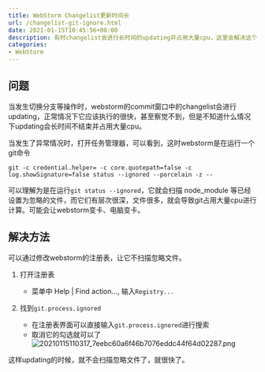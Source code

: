 ```yaml
---
title: WebStorm Changelist更新时间长
url: /changelist-git-ignore.html
date: 2021-01-15T10:45:56+08:00
description: 有时changelist会进行长时间的updating并占用大量cpu，这里会解决这个问题
categories:
- WebStorm
---
```


## 问题
当发生切换分支等操作时，webstorm的commit窗口中的changelist会进行updating，正常情况下它应该执行的很快，甚至察觉不到，但是不知道什么情况下updating会长时间不结束并占用大量cpu。

当发生了异常情况时，打开任务管理器，可以看到，这时webstorm是在运行一个git命令
```
git -c credential.helper= -c core.quotepath=false -c log.showSignature=false status --ignored --porcelain -z --
```
可以理解为是在运行`git status --ignored`，它就会扫描 node_module 等已经设置为忽略的文件，而它们有层次很深，文件很多，就会导致git占用大量cpu进行计算。可能会让webstorm变卡、电脑变卡。

## 解决方法

可以通过修改webstorm的注册表，让它不扫描忽略文件。

1. 打开注册表
    - 菜单中 Help | Find action..., 输入`Registry...`

2. 找到`git.process.ignored`
    - 在注册表界面可以直接输入`git.process.ignored`进行搜索
    - 取消它的勾选就可以了
![20210115110317_7eebc60a6f46b7076eddc44f64d02287.png](https://hugo-1256216240.cos.ap-chengdu.myqcloud.com/20210115110317_7eebc60a6f46b7076eddc44f64d02287.png)

这样updating的时候，就不会扫描忽略文件了，就很快了。